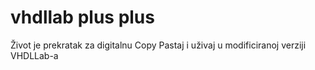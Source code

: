 # vhdllab plus plus

Život je prekratak za digitalnu
Copy Pastaj i uživaj u modificiranoj verziji VHDLLab-a
